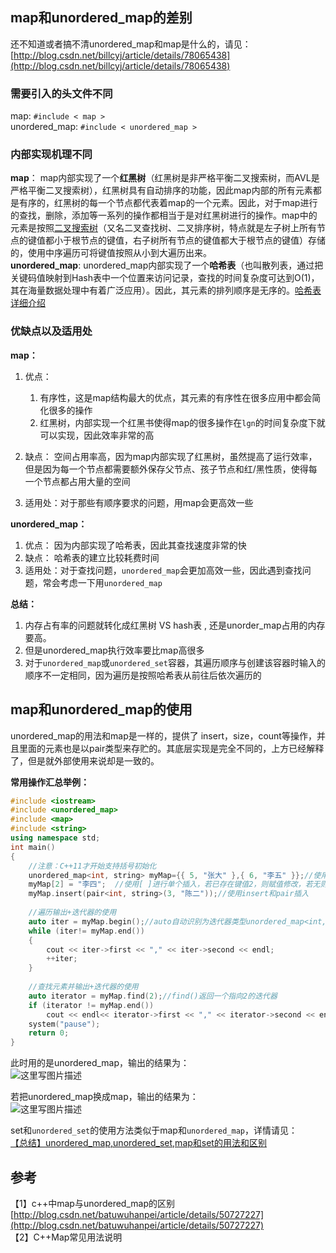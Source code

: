 **map和unordered\_map的差别**
-------------------------
还不知道或者搞不清unordered\_map和map是什么的，请见：  
[http://blog.csdn.net/billcyj/article/details/78065438](http://blog.csdn.net/billcyj/article/details/78065438)

### **需要引入的头文件不同**

map: `#include < map >`  
unordered\_map: `#include < unordered_map >`

### **内部实现机理不同**

**map**： map内部实现了一个**红黑树**（红黑树是非严格平衡二叉搜索树，而AVL是严格平衡二叉搜索树），红黑树具有自动排序的功能，因此map内部的所有元素都是有序的，红黑树的每一个节点都代表着map的一个元素。因此，对于map进行的查找，删除，添加等一系列的操作都相当于是对红黑树进行的操作。map中的元素是按照[二叉搜索树](https://baike.baidu.com/item/%E4%BA%8C%E5%8F%89%E6%90%9C%E7%B4%A2%E6%A0%91/7077855?fr=aladdin)（又名二叉查找树、二叉排序树，特点就是左子树上所有节点的键值都小于根节点的键值，右子树所有节点的键值都大于根节点的键值）存储的，使用中序遍历可将键值按照从小到大遍历出来。  
**unordered\_map**: unordered\_map内部实现了一个**哈希表**（也叫散列表，通过把关键码值映射到Hash表中一个位置来访问记录，查找的时间复杂度可达到O(1)，其在海量数据处理中有着广泛应用）。因此，其元素的排列顺序是无序的。[哈希表详细介绍](http://blog.csdn.net/duan19920101/article/details/51579136)

### **优缺点以及适用处**

**map：**

1.  优点：
    
    1.  有序性，这是map结构最大的优点，其元素的有序性在很多应用中都会简化很多的操作
    2.  红黑树，内部实现一个红黑书使得map的很多操作在`lgn`的时间复杂度下就可以实现，因此效率非常的高
2.  缺点： 空间占用率高，因为map内部实现了红黑树，虽然提高了运行效率，但是因为每一个节点都需要额外保存父节点、孩子节点和红/黑性质，使得每一个节点都占用大量的空间
    
3.  适用处：对于那些有顺序要求的问题，用map会更高效一些
    

**unordered\_map：**

1.  优点： 因为内部实现了哈希表，因此其查找速度非常的快
2.  缺点： 哈希表的建立比较耗费时间
3.  适用处：对于查找问题，`unordered_map`会更加高效一些，因此遇到查找问题，常会考虑一下用`unordered_map`

**总结：**

1.  内存占有率的问题就转化成红黑树 VS hash表 , 还是unorder\_map占用的内存要高。
2.  但是unordered\_map执行效率要比map高很多
3.  对于`unordered_map`或`unordered_set`容器，其遍历顺序与创建该容器时输入的顺序不一定相同，因为遍历是按照哈希表从前往后依次遍历的

**map和unordered\_map的使用**
-------------------------

unordered\_map的用法和map是一样的，提供了 insert，size，count等操作，并且里面的元素也是以pair类型来存贮的。其底层实现是完全不同的，上方已经解释了，但是就外部使用来说却是一致的。

**常用操作汇总举例：**

```c++
#include <iostream> 
#include <unordered_map>  
#include <map>
#include <string>  
using namespace std;  
int main()  
{  
    //注意：C++11才开始支持括号初始化
    unordered_map<int, string> myMap={{ 5, "张大" },{ 6, "李五" }};//使用{}赋值
    myMap[2] = "李四";  //使用[ ]进行单个插入，若已存在键值2，则赋值修改，若无则插入。
    myMap.insert(pair<int, string>(3, "陈二"));//使用insert和pair插入
    
    //遍历输出+迭代器的使用
    auto iter = myMap.begin();//auto自动识别为迭代器类型unordered_map<int,string>::iterator
    while (iter!= myMap.end())
    {  
        cout << iter->first << "," << iter->second << endl;  
        ++iter;  
    }  
    
    //查找元素并输出+迭代器的使用
    auto iterator = myMap.find(2);//find()返回一个指向2的迭代器
    if (iterator != myMap.end())
        cout << endl<< iterator->first << "," << iterator->second << endl;  
    system("pause");  
    return 0;  
}  
```

    

此时用的是unordered\_map，输出的结果为：  
![这里写图片描述](https://img-blog.csdn.net/20180106004955705?watermark/2/text/aHR0cDovL2Jsb2cuY3Nkbi5uZXQvQmlsbENZSg==/font/5a6L5L2T/fontsize/400/fill/I0JBQkFCMA==/dissolve/70/gravity/SouthEast)

若把unordered\_map换成map，输出的结果为：  
![这里写图片描述](https://img-blog.csdn.net/20180106005005688?watermark/2/text/aHR0cDovL2Jsb2cuY3Nkbi5uZXQvQmlsbENZSg==/font/5a6L5L2T/fontsize/400/fill/I0JBQkFCMA==/dissolve/70/gravity/SouthEast)

set和`unordered_set`的使用方法类似于map和`unordered_map`，详情请见：  
[【总结】unordered\_map,unordered\_set,map和set的用法和区别](http://blog.csdn.net/zjajgyy/article/details/65935473)

**参考**
------

【1】c++中map与unordered\_map的区别  
[http://blog.csdn.net/batuwuhanpei/article/details/50727227](http://blog.csdn.net/batuwuhanpei/article/details/50727227)  
【2】C++Map常见用法说明